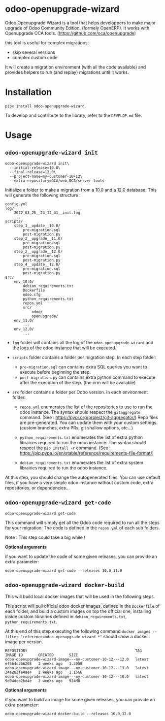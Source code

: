 # odoo-openupgrade-wizard

Odoo Openupgrade Wizard is a tool that helps developpers to make major
upgrade of Odoo Community Edition. (formely OpenERP).
It works with Openupgrade OCA tools. (https://github.com/oca/openupgrade)

this tool is useful for complex migrations:
- skip several versions
- complex custom code

It will create a migration environment (with all the code available)
and provides helpers to run (and replay) migrations until it works.

# Installation

``pipx install odoo-openupgrade-wizard``.

To develop and contribute to the library, refer to the ``DEVELOP.md`` file.

# Usage

## ``odoo-openupgrade-wizard init``

```
odoo-openupgrade-wizard init\
  --initial-release=10.0\
  --final-release=12.0\
  --project-name=my-customer-10-12\
  --extra-repository=OCA/web,OCA/server-tools
```

Initialize a folder to make a migration from a 10.0 and a 12.0 database.
This will generate the following structure :

```
config.yml
log/
    2022_03_25__23_12_41__init.log
    ...
scripts/
    step_1__update__10.0/
        pre-migration.sql
        post-migration.py
    step_2__upgrade__11.0/
        pre-migration.sql
        post-migration.py
    step_2__upgrade__12.0/
        pre-migration.sql
        post-migration.py
    step_4__update__12.0/
        pre-migration.sql
        post-migration.py
src/
    env_10.0/
        debian_requirements.txt
        Dockerfile
        odoo.cfg
        python_requirements.txt
        repos.yml
        src/
            odoo/
            openupgrade/
    env_11.0/
        ...
    env_12.0/
        ...

```

* ``log`` folder will contains all the log of the ``odoo-openupgrade-wizard``
  and the logs of the odoo instance that will be executed.

* ``scripts`` folder contains a folder per migration step. In each step folder:
  - ``pre-migration.sql`` can contains extra SQL queries you want to execute
    before beginning the step.
  - ``post-migration.py`` can contains extra python command to execute
    after the execution of the step. (the orm will be available)

* ``src`` folder contains a folder per Odoo version. In each environment folder:

    - ``repos.yml`` enumerates the list of the repositories to use to run the odoo instance.
      The syntax should respect the ``gitaggregate`` command.
      (See : https://pypi.org/project/git-aggregator/)
      Repo files are pre-generated. You can update them with your custom settings.
      (custom branches, extra PRs, git shallow options, etc...)

    - ``python_requirements.txt`` enumerates the list of extra python librairies
      required to run the odoo instance.
      The syntax should respect the ``pip install -r`` command.
      (See : https://pip.pypa.io/en/stable/reference/requirements-file-format/)

    - ``debian_requirements.txt`` enumerates the list of extra system librairies
      required to run the odoo instance.

At this step, you should change the autogenerated files.
You can use default files, if you have a very simple odoo instance without custom code,
extra repositories, or dependencies...


## ``odoo-openupgrade-wizard get-code``

```
odoo-openupgrade-wizard get-code
```

This command will simply get all the Odoo code required to run all the steps for your migration.
The code is defined in the ``repos.yml`` of each sub folders.

Note : This step could take a big while !

**Optional arguments**

if you want to update the code of some given releases, you can provide an extra parameter:

```
odoo-openupgrade-wizard get-code --releases 10.0,11.0
```

## ``odoo-openupgrade-wizard docker-build``

This will build local docker images that will be used in the following steps.

This script will pull official odoo docker images, defined in the ``Dockerfile`` of
each folder, and build a custom images on top the official one, installing inside
custom librairies defined in ``debian_requirements.txt``, ``python_requirements.txt``.

At this end of this step executing the following command
``docker images --filter "reference=odoo-openupgrade-wizard-*"`` should show a docker image per version.


```
REPOSITORY                                                 TAG       IMAGE ID       CREATED       SIZE
odoo-openupgrade-wizard-image---my-customer-10-12---12.0   latest    ef664c366208   2 weeks ago   1.39GB
odoo-openupgrade-wizard-image---my-customer-10-12---11.0   latest    24e283fe4ae4   2 weeks ago   1.16GB
odoo-openupgrade-wizard-image---my-customer-10-12---10.0   latest    9d94dce2bd4e   2 weeks ago   924MB
```

**Optional arguments**

if you want to build an image for some given releases, you can provide an extra parameter:

```
odoo-openupgrade-wizard docker-build --releases 10.0,12.0
```
